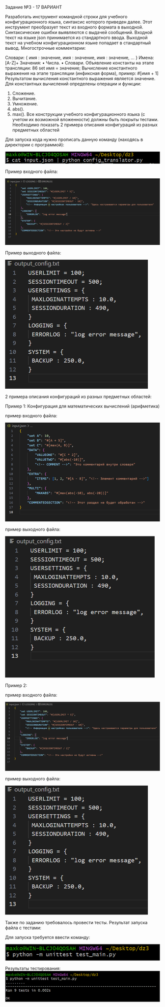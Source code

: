 Задание №3 - 17 ВАРИАНТ

Разработать инструмент командной строки для учебного конфигурационного
языка, синтаксис которого приведен далее. Этот инструмент преобразует текст из
входного формата в выходной. Синтаксические ошибки выявляются с выдачей
сообщений.
Входной текст на языке json принимается из стандартного ввода. Выходной
текст на учебном конфигурационном языке попадает в стандартный вывод.
Многострочные комментарии:
<!--
Это многострочный
комментарий
-->
Словари:
{
 имя : значение,
 имя : значение,
 имя : значение,
 ...
}
Имена:
[A-Z]+
Значения:
• Числа.
• Словари.
Объявление константы на этапе трансляции:
86
set имя = значение;
Вычисление константного выражения на этапе трансляции (инфиксная
форма), пример:
#[имя + 1]
Результатом вычисления константного выражения является значение.
Для константных вычислений определены операции и функции:
1. Сложение.
2. Вычитание.
3. Умножение.
4. abs().
5. max().
Все конструкции учебного конфигурационного языка (с учетом их
возможной вложенности) должны быть покрыты тестами. Необходимо показать 2
примера описания конфигураций из разных предметных областей

Для запуска кода нужно прописать данную команду (находясь в директории с программой):

![alt text](image.png)

Пример входного файла:

![alt text](image-1.png)

Пример выходного файла:

![alt text](image-2.png)

2 примера описания конфигураций из разных предметных областей:

Пример 1: Конфигурация для математических вычислений (арифметика)

пример входного файла:

![alt text](image-5.png)

пример выходного файла:

![alt text](image-6.png)

Пример 2: 

пример входного файла:

![alt text](image-4.png)

пример выходного файла:

![alt text](image-3.png)

Также по заданию требовалось провести тесты. Результат запуска файла с тестами:

Для запуска требуется ввести команду:

![alt text](image-8.png)

Результаты тестирования:
![alt text](image-7.png)